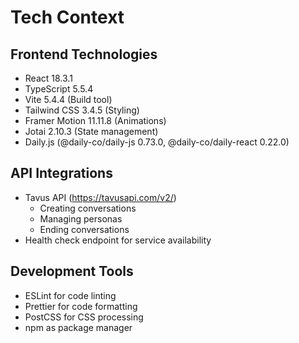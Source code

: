 # Tech Context

## Frontend Technologies
- React 18.3.1
- TypeScript 5.5.4
- Vite 5.4.4 (Build tool)
- Tailwind CSS 3.4.5 (Styling)
- Framer Motion 11.11.8 (Animations)
- Jotai 2.10.3 (State management)
- Daily.js (@daily-co/daily-js 0.73.0, @daily-co/daily-react 0.22.0)

## API Integrations
- Tavus API (https://tavusapi.com/v2/)
  - Creating conversations
  - Managing personas
  - Ending conversations
- Health check endpoint for service availability

## Development Tools
- ESLint for code linting
- Prettier for code formatting
- PostCSS for CSS processing
- npm as package manager
